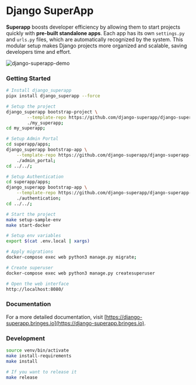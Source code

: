 # Django SuperApp
**Superapp** boosts developer efficiency by allowing them to start projects quickly with **pre-built standalone apps**. Each app has its own `settings.py` and `urls.py` files, which are automatically recognized by the system. This modular setup makes Django projects more organized and scalable, saving developers time and effort.

![django-superapp-demo](https://django-superapp.bringes.io/assets/docs/admin-portal/admin-portal.png "Django SuperApp")

### Getting Started
```bash
# Install django_superapp
pipx install django_superapp --force

# Setup the project
django_superapp bootstrap-project \
        --template-repo https://github.com/django-superapp/django-superapp-default-project \
        ./my_superapp;
cd my_superapp;

# Setup Admin Portal
cd superapp/apps;
django_superapp bootstrap-app \
    --template-repo https://github.com/django-superapp/django-superapp-admin-portal \
    ./admin_portal;
cd ../../;

# Setup Authentication
cd superapp/apps;
django_superapp bootstrap-app \
    --template-repo https://github.com/django-superapp/django-superapp-authentication \
    ./authentication;
cd ../../;

# Start the project
make setup-sample-env
make start-docker

# Setup env variables
export $(cat .env.local | xargs)

# Apply migrations
docker-compose exec web python3 manage.py migrate;

# Create superuser
docker-compose exec web python3 manage.py createsuperuser

# Open the web interface
http://localhost:8080/
```

### Documentation
For a more detailed documentation, visit [https://django-superapp.bringes.io](https://django-superapp.bringes.io).

### Development
```bash
source venv/bin/activate
make install-requirements
make install

# If you want to release it
make release
```
